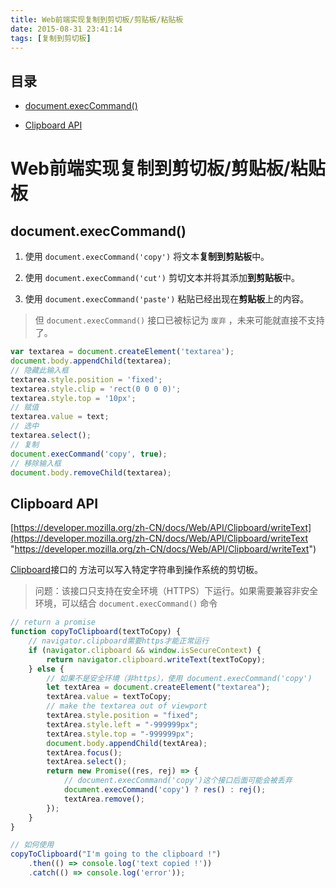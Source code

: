 ```yaml
---
title: Web前端实现复制到剪切板/剪贴板/粘贴板
date: 2015-08-31 23:41:14
tags: [复制到剪切板]
---
```

## 目录

*   [document.execCommand()](#documentexeccommand)

*   [Clipboard API](#clipboard-api)

# Web前端实现复制到剪切板/剪贴板/粘贴板

## document.execCommand()

1.  使用 `document.execCommand('copy')` 将文本**复制到剪贴板**中。

2.  使用 `document.execCommand('cut')` 剪切文本并将其添加**到剪贴板**中。

3.  使用 `document.execCommand('paste')` 粘贴已经出现在**剪贴板**上的内容。

> 但 `document.execCommand()` 接口已被标记为 `废弃` ，未来可能就直接不支持了。

```javascript
var textarea = document.createElement('textarea');
document.body.appendChild(textarea);
// 隐藏此输入框
textarea.style.position = 'fixed';
textarea.style.clip = 'rect(0 0 0 0)';
textarea.style.top = '10px';
// 赋值
textarea.value = text;
// 选中
textarea.select();
// 复制
document.execCommand('copy', true);
// 移除输入框
document.body.removeChild(textarea);
```

## Clipboard API

[https://developer.mozilla.org/zh-CN/docs/Web/API/Clipboard/writeText](https://developer.mozilla.org/zh-CN/docs/Web/API/Clipboard/writeText "https://developer.mozilla.org/zh-CN/docs/Web/API/Clipboard/writeText")

[Clipboard](https://developer.mozilla.org/zh-CN/docs/Web/API/Clipboard "Clipboard")接口的  方法可以写入特定字符串到操作系统的剪切板。

> 问题：该接口只支持在安全环境（HTTPS）下运行。如果需要兼容非安全环境，可以结合 `document.execCommand()` 命令

```javascript
// return a promise
function copyToClipboard(textToCopy) {
    // navigator.clipboard需要https才能正常运行
    if (navigator.clipboard && window.isSecureContext) {
        return navigator.clipboard.writeText(textToCopy);
    } else {
        // 如果不是安全环境（非https），使用 document.execCommand('copy')
        let textArea = document.createElement("textarea");
        textArea.value = textToCopy;
        // make the textarea out of viewport
        textArea.style.position = "fixed";
        textArea.style.left = "-999999px";
        textArea.style.top = "-999999px";
        document.body.appendChild(textArea);
        textArea.focus();
        textArea.select();
        return new Promise((res, rej) => {
            // document.execCommand('copy')这个接口后面可能会被丢弃
            document.execCommand('copy') ? res() : rej();
            textArea.remove();
        });
    }
}

// 如何使用
copyToClipboard("I'm going to the clipboard !")
    .then(() => console.log('text copied !'))
    .catch(() => console.log('error'));
```
